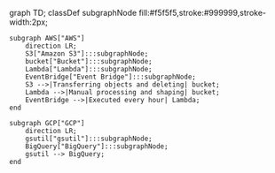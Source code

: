 graph TD;
    classDef subgraphNode fill:#f5f5f5,stroke:#999999,stroke-width:2px;

    subgraph AWS["AWS"]
        direction LR;
        S3["Amazon S3"]:::subgraphNode;
        bucket["Bucket"]:::subgraphNode;
        Lambda["Lambda"]:::subgraphNode;
        EventBridge["Event Bridge"]:::subgraphNode;
        S3 -->|Transferring objects and deleting| bucket;
        Lambda -->|Manual processing and shaping| bucket;
        EventBridge -->|Executed every hour| Lambda;
    end

    subgraph GCP["GCP"]
        direction LR;
        gsutil["gsutil"]:::subgraphNode;
        BigQuery["BigQuery"]:::subgraphNode;
        gsutil --> BigQuery;
    end